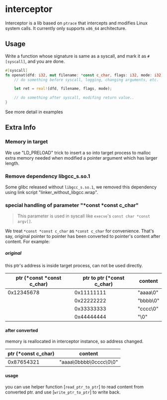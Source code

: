 # interceptor

Interceptor is a lib based on `ptrace` that intercepts and modifies Linux system calls.
It currently only supports `x86_64` architecture.

## Usage
Write a function whose signature is same as a syscall, and mark it as `#[syscall]`,
and you are done.

```rust
#[syscall]
fn openat(dfd: i32, mut filename: *const c_char, flags: i32, mode: i32) -> i32 {
    // do something before syscall, logging, changing arguments, etc.

    let ret = real!(dfd, filename, flags, mode);

    // do something after syscall, modifing return value..
}
```
See more detail in examples

## Extra Info

### Memory in target
We use "LD_PRELOAD" trick to insert a so into target process to malloc extra memory
needed when modified a pointer argument which has larger length.

### Remove dependency libgcc_s.so.1
Some glibc released without `libgcc_s.so.1`, we removed this dependency using link
script "linker_without_libgcc.wrap".

### special handling of parameter "*const *const c_char"

> This parameter is used in syscall like `execve`'s `const char *const argv[]`.

We treat `*const *const c_char` as `*const c_char` for convenience. That's say, original
pointer to pointer has been converted to pointer's content after content. For example:

##### original
this ptr's address is inside target process, can not be used directly.

| ptr (*const *const c_char)    | ptr to ptr (*const c_char)    | content   |
| ---                           | ---                           | ---       |
| 0x12345678                    | 0x11111111                    | "aaaa\0"  |
|                               | 0x22222222                    | "bbbb\0"  |
|                               | 0x33333333                    | "cccc\0"  |
|                               | 0x44444444                    | "\0"      |
#### after converted
memory is reallocated in interceptor instance, so address changed.

| ptr (*const c_char)   | content                   |
| ---                   | ---                       |
| 0x87654321            | "aaaa\0bbbb\0cccc\0\0"    |
#### usage
you can use helper function [`read_ptr_to_ptr`] to read content from converted ptr.
and use [`write_ptr_to_ptr`] to write back.


